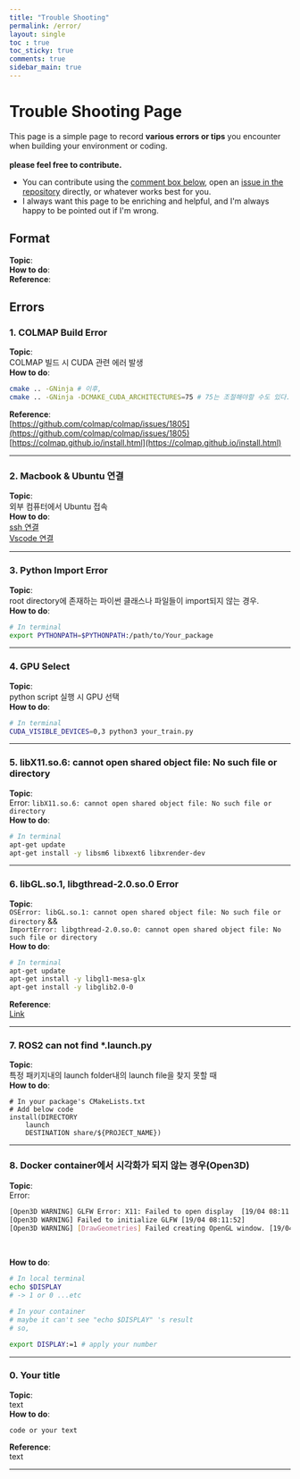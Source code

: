 ```yaml
---
title: "Trouble Shooting"
permalink: /error/
layout: single
toc : true
toc_sticky: true
comments: true
sidebar_main: true
---
```


# Trouble Shooting Page
This page is a simple page to record **various errors or tips** you encounter when building your environment or coding.<br><br>
**please feel free to contribute.**<br>
- You can contribute using the [comment box below](https://lee-jaewon.github.io/error/#:~:text=LinkedIn-,LEAVE%20A%20COMMENT,-FOLLOW%3A), open an [issue in the repository](https://github.com/Lee-JaeWon/Lee-JaeWon.github.io/issues) directly, or whatever works best for you.<br>
- I always want this page to be enriching and helpful, and I'm always happy to be pointed out if I'm wrong.

## Format

**Topic**:<br>
**How to do**:<br>
**Reference**:<br> 

## Errors
### 1. COLMAP Build Error
**Topic**:<br>
COLMAP 빌드 시 CUDA 관련 에러 발생<br>
**How to do**:
```bash
cmake .. -GNinja # 이후,
cmake .. -GNinja -DCMAKE_CUDA_ARCHITECTURES=75 # 75는 조절해야할 수도 있다.
```  
**Reference**:<br>
[https://github.com/colmap/colmap/issues/1805](https://github.com/colmap/colmap/issues/1805)<br>
[https://colmap.github.io/install.html](https://colmap.github.io/install.html)<br>

---

### 2. Macbook & Ubuntu 연결
**Topic**:<br>
외부 컴퓨터에서 Ubuntu 접속<br>
**How to do**:<br>
[ssh 연결](https://jooky.tistory.com/2)<br>
[Vscode 연결](https://bosungtea9416.tistory.com/entry/VScode%EB%A1%9C-%EC%84%9C%EB%B2%84%EC%97%90-SSH-%EC%9B%90%EA%B2%A9-%EC%A0%91%EC%86%8D%ED%95%98%EA%B8%B0)

---

### 3. Python Import Error
**Topic**:<br>
root directory에 존재하는 파이썬 클래스나 파일들이 import되지 않는 경우.<br>
**How to do**:<br>
```bash
# In terminal
export PYTHONPATH=$PYTHONPATH:/path/to/Your_package
```

---

### 4. GPU Select
**Topic**:<br>
python script 실행 시 GPU 선택<br>
**How to do**:<br>
```bash
# In terminal
CUDA_VISIBLE_DEVICES=0,3 python3 your_train.py
```

---

### 5. libX11.so.6: cannot open shared object file: No such file or directory
**Topic**:<br>
Error: `libX11.so.6: cannot open shared object file: No such file or directory`<br>
**How to do**:<br>
```bash
# In terminal
apt-get update
apt-get install -y libsm6 libxext6 libxrender-dev
```

---

### 6. libGL.so.1, libgthread-2.0.so.0 Error
**Topic**:<br>
`OSError: libGL.so.1: cannot open shared object file: No such file or directory` &&<br>
`ImportError: libgthread-2.0.so.0: cannot open shared object file: No such file or directory`<br>
**How to do**:<br>
```bash
# In terminal
apt-get update
apt-get install -y libgl1-mesa-glx
apt-get install -y libglib2.0-0
```
**Reference**:<br>
[Link](https://yuevelyne.tistory.com/entry/OpenCV-ImportError-libGLso1-cannot-open-shared-object-file-No-such-file-or-directory)<br>

---
### 7. ROS2 can not find *.launch.py
**Topic**:<br>
특정 패키지내의 launch folder내의 launch file을 찾지 못할 때<br>
**How to do**:
```
# In your package's CMakeLists.txt
# Add below code
install(DIRECTORY
  	launch
  	DESTINATION share/${PROJECT_NAME})
```

---
### 8. Docker container에서 시각화가 되지 않는 경우(Open3D)
**Topic**:<br>
Error:<br>
```bash
[Open3D WARNING] GLFW Error: X11: Failed to open display  [19/04 08:11:52]
[Open3D WARNING] Failed to initialize GLFW [19/04 08:11:52]
[Open3D WARNING] [DrawGeometries] Failed creating OpenGL window. [19/04 08:11:52]
```
<br>

**How to do**:

```bash
# In local terminal
echo $DISPLAY
# -> 1 or 0 ...etc
```

```bash
# In your container
# maybe it can't see "echo $DISPLAY" 's result
# so,

export DISPLAY:=1 # apply your number
```

---

### 0. Your title
**Topic**:<br>
text<br>
**How to do**:
```
code or your text
```
**Reference**:<br>
text<br>

---
